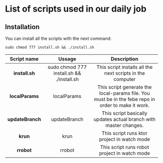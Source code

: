 # List of scripts used in our daily job

## Installation

You can install all the scripts with the next command:

`sudo chmod 777 install.sh && ./install.sh`

|  **Script name** |                 **Ussage**                |                                           **Description**                                          |
|:----------------:|:-----------------------------------------:|:--------------------------------------------------------------------------------------------------:|
| **install.sh**   | sudo chmod 777 install.sh && ./install.sh | This script installs all the next scripts in the computer                                          |
| **localParams**  | localParams                               | This script generate the local-params file. You must be in the febe repo in order to make it work. |
| **updateBranch** | updateBranch                              | This script basically updates actual branch with master changes.                                   |
| **krun**         | krun                                      | This script runs ktor project in watch mode                                                        |
| **rrobot**       | rrobot                                    | This script runs robot project in watch mode                                                       |